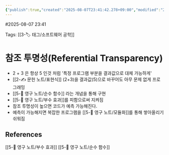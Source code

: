 ```yaml
---
{"publish":true,"created":"2025-08-07T23:41:42.278+09:00","modified":"2025-08-08T00:21:18.297+09:00","cssclasses":""}
---
```


#2025-08-07 23:41

Tags: [[3-🏷️ 태그/소프트웨어 공학]]

# 참조 투명성(Referential Transparency)
- 2 + 3 은 항상 5 인것 처럼 '특정 프로그램 부분을 결과값으로 대체 가능하게'
- [[2-✍️ 문헌 노트/표현식]] (2+3)을 결과값(5)으로 바꾸어도 아무 문제 없게 프로그래밍
- [[5-💎 영구 노트/순수 함수]] 라는 개념을 통해 구현
- [[5-💎 영구 노트/부수 효과]]를 피함으로써 지켜짐
- 참조 투명성이 높으면 코드가 예측 가능해진다.
- 예측이 가능해지면 복잡한 프로그램을 [[5-💎 영구 노트/모듈화]]를 통해 쌓아올리기 쉬워짐
## References
[[5-💎 영구 노트/부수 효과]]
[[5-💎 영구 노트/순수 함수]]

